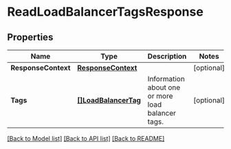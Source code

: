 # ReadLoadBalancerTagsResponse

## Properties

Name | Type | Description | Notes
------------ | ------------- | ------------- | -------------
**ResponseContext** | [**ResponseContext**](ResponseContext.md) |  | [optional] 
**Tags** | [**[]LoadBalancerTag**](LoadBalancerTag.md) | Information about one or more load balancer tags. | [optional] 

[[Back to Model list]](../README.md#documentation-for-models) [[Back to API list]](../README.md#documentation-for-api-endpoints) [[Back to README]](../README.md)


